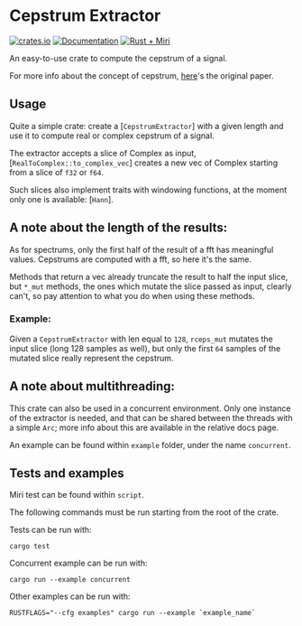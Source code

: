 # Cepstrum Extractor

[![crates.io][crates-badge]][crates-url]
[![Documentation][docs-badge]][docs-url]
[![Rust + Miri][tests-badge]][tests-url]

[crates-badge]: https://img.shields.io/crates/v/cepstrum-extractor.svg
[crates-url]: https://crates.io/crates/cepstrum-extractor
[docs-badge]: https://docs.rs/cepstrum-extractor/badge.svg
[docs-url]: https://docs.rs/cepstrum-extractor
[tests-badge]: https://github.com/Skilvingr/rust-cepstrum-extractor/actions/workflows/rust.yml/badge.svg
[tests-url]: https://github.com/Skilvingr/rust-cepstrum-extractor/actions/workflows/rust.yml

An easy-to-use crate to compute the cepstrum of a signal.

For more info about the concept of cepstrum, [here](https://www.researchgate.net/profile/Samuel-Demir-2/post/Anyone-has-this-paper-quefrency-analysis-of-time-series-for-echoes-cepstrum-pseudo-autocovariance-cross-cepstrum-and-saphe-cracking/attachment/5f0493ca4ba4fb0001a4a3c5/AS%3A910684434989062%401594135497855/download/The+quefrency+analysis+of+time+series+for+echoes.pdf)'s
the original paper.


## Usage
Quite a simple crate: create a [`CepstrumExtractor`] with a given length and
use it to compute real or complex cepstrum of a signal.

The extractor accepts a slice of Complex as input, [`RealToComplex::to_complex_vec`]
creates a new vec of Complex starting from a slice of `f32` or `f64`.

Such slices also implement traits with windowing functions, at the moment only
one is available: [`Hann`].

## A note about the length of the results:
As for spectrums, only the first half of the result of a fft has meaningful
values. Cepstrums are computed with a fft, so here it's the same.

Methods that return a vec already truncate the result to half the input slice,
but `*_mut` methods, the ones which mutate the slice passed as input, clearly can't,
so pay attention to what you do when using these methods.

### Example:
Given a `CepstrumExtractor` with len equal to `128`, `rceps_mut` mutates the
input slice (long 128 samples as well), but only the first `64` samples of
the mutated slice really represent the cepstrum.

## A note about multithreading:
This crate can also be used in a concurrent environment. Only one instance
of the extractor is needed, and that can be shared between the threads with
a simple `Arc`; more info about this are available in the relative docs page.

An example can be found within `example` folder, under the name `concurrent`.

## Tests and examples
Miri test can be found within `script`.

The following commands must be run starting from the root of the crate.

Tests can be run with:

```shell
cargo test
```

Concurrent example can be run with:
```shell
cargo run --example concurrent
```

Other examples can be run with:
```shell
RUSTFLAGS="--cfg examples" cargo run --example `example_name`
```
